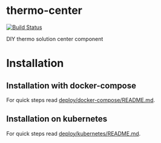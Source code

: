 # thermo-center

[![Build Status](https://drone.srv.kojedz.in/api/badges/krichy/thermo-center/status.svg)](https://drone.srv.kojedz.in/krichy/thermo-center)

DIY thermo solution center component

# Installation

## Installation with docker-compose

For quick steps read [deploy/docker-compose/README.md](deploy/docker-compose/README.md).

## Installation on kubernetes

For quick steps read [deploy/kubernetes/README.md](deploy/kubernetes/README.md).
